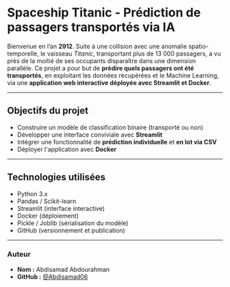 

# Spaceship Titanic - Prédiction de passagers transportés via IA

Bienvenue en l’an **2912**. Suite à une collision avec une anomalie spatio-temporelle, le vaisseau *Titanic*, transportant plus de 13 000 passagers, a vu près de la moitié de ses occupants disparaître dans une dimension parallèle. Ce projet a pour but de **prédire quels passagers ont été transportés**, en exploitant les données récupérées et le Machine Learning, via une **application web interactive déployée avec Streamlit et Docker**.

---

##  Objectifs du projet

- Construire un modèle de classification binaire (transporté ou non)
- Développer une interface conviviale avec **Streamlit**
- Intégrer une fonctionnalité de **prédiction individuelle** et **en lot via CSV**
- Déployer l'application avec **Docker**

---

##  Technologies utilisées

- Python 3.x
- Pandas / Scikit-learn
- Streamlit (interface interactive)
- Docker (déploiement)
- Pickle / Joblib (sérialisation du modèle)
- GitHub (versionnement et publication)

---


### Auteur
- **Nom :** Abdisamad Abdourahman
- **GitHub :** [@Abdisamad06]([https://github.com/Abdisamad06/])
